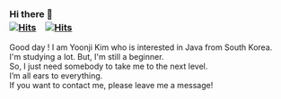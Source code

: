 ### Hi there 🗽　　　　　　　　　　　　　　　　　　　　　　　　                           　　　　　　　　　　　　 [![Hits](https://hits.sh/github.com/6161990.svg?extraCount=1000)](https://hits.sh)　[![Hits](https://hits.sh/github.com/6161990.svg?view=today-total)](https://hits.sh)
Good day ! I am Yoonji Kim who is interested in Java from South Korea.
<br>
I'm studying a lot. But, I'm still a beginner. <br>
So, I just need somebody to take me to the next level.<br>
I’m all ears to everything.<br>
If you want to contact me, please leave me a message!




<!--
**6161990/6161990** is a ✨ _special_ ✨ repository because its `README.md` (this file) appears on your GitHub profile.

Here are some ideas to get you started:

- 🔭 I’m currently working on ...
- 🌱 I’m currently learning ...
- 👯 I’m looking to collaborate on ...
- 🤔 I’m looking for help with ...
- 💬 Ask me about ...
- 📫 How to reach me: ...
- 😄 Pronouns: ...
- ⚡ Fun fact: ...
-->
